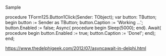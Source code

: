 Sample 

procedure TForm125.Button1Click(Sender: TObject);
var
  button: TButton;
begin
  button := Sender as TButton;
  button.Caption := 'Working ...';
  button.Enabled := false;
  Async(
    procedure begin
      Sleep(5000);
    end).
  Await(
    procedure begin
      button.Enabled := true;
      button.Caption := 'Done!';
    end);
end;

https://www.thedelphigeek.com/2012/07/asyncawait-in-delphi.html
